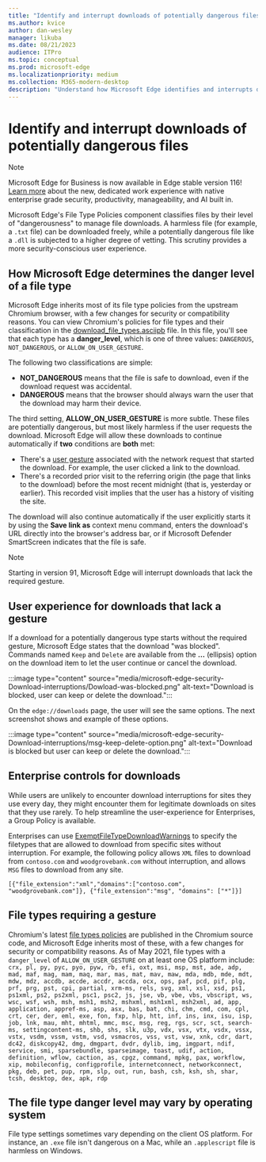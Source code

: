 ```yaml
---
title: "Identify and interrupt downloads of potentially dangerous files"
ms.author: kvice
author: dan-wesley
manager: likuba
ms.date: 08/21/2023
audience: ITPro
ms.topic: conceptual
ms.prod: microsoft-edge
ms.localizationpriority: medium
ms.collection: M365-modern-desktop
description: "Understand how Microsoft Edge identifies and interrupts downloads of potentially dangerous files"
---
```


# Identify and interrupt downloads of potentially dangerous files

> [!NOTE]
> Microsoft Edge for Business is now available in Edge stable version 116! [Learn more](https://techcommunity.microsoft.com/t5/microsoft-edge-insider/microsoft-edge-for-business-faq/ba-p/3891837) about the new, dedicated work experience with native enterprise grade security, productivity, manageability, and AI built in.

Microsoft Edge's File Type Policies component classifies files by their level of "dangerousness" to manage file downloads. A harmless file (for example, a `.txt` file) can be downloaded freely, while a potentially dangerous file like a `.dll` is subjected to a higher degree of vetting. This scrutiny provides a more security-conscious user experience.

## How Microsoft Edge determines the danger level of a file type

Microsoft Edge inherits most of its file type policies from the upstream Chromium browser, with a few changes for security or compatibility reasons. You can view Chromium's policies for file types and their classification in the [download_file_types.asciipb](https://source.chromium.org/chromium/chromium/src/+/main:components/safe_browsing/core/resources/download_file_types.asciipb;drc=af17ad3f07c1d8a24381eb7669bec0c2ffb86521) file. In this file, you'll see that each type has a **danger_level**, which is one of three values: `DANGEROUS`, `NOT_DANGEROUS`, or `ALLOW_ON_USER_GESTURE`.

The following two classifications are simple:

- **NOT_DANGEROUS** means that the file is safe to download, even if the download request was accidental.
- **DANGEROUS** means that the browser should always warn the user that the download may harm their device.

The third setting, **ALLOW_ON_USER_GESTURE** is more subtle. These files are potentially dangerous, but most likely harmless if the user requests the download. Microsoft Edge will allow these downloads to continue automatically if **two** conditions are **both** met:

- There's a [user gesture](https://textslashplain.com/2020/05/18/browser-basics-user-gestures/) associated with the network request that started the download. For example, the user clicked a link to the download.
- There's a recorded prior visit to the referring origin (the page that links to the download) before the most recent midnight (that is, yesterday or earlier). This recorded visit implies that the user has a history of visiting the site.

The download will also continue automatically if the user explicitly starts it by using the **Save link as** context menu command, enters the download's URL directly into the browser's address bar, or if Microsoft Defender SmartScreen indicates that the file is safe.

> [!NOTE]
> Starting in version 91, Microsoft Edge will interrupt downloads that lack the required gesture.

## User experience for downloads that lack a gesture

If a download for a potentially dangerous type starts without the required gesture, Microsoft Edge states that the download "was blocked". Commands named `Keep` and `Delete` are available from the **…** (ellipsis) option on the download item to let the user continue or cancel the download.

:::image type="content" source="media/microsoft-edge-security-Download-interruptions/Dowload-was-blocked.png" alt-text="Download is blocked, user can keep or delete the download.":::

On the `edge://downloads` page, the user will see the same options. The next screenshot shows and example of these options.

:::image type="content" source="media/microsoft-edge-security-Download-interruptions/msg-keep-delete-option.png" alt-text="Download is blocked but user can keep or delete the download.":::

## Enterprise controls for downloads

While users are unlikely to encounter download interruptions for sites they use every day, they might encounter them for legitimate downloads on sites that they use rarely. To help streamline the user-experience for Enterprises, a Group Policy is available.

Enterprises can use [ExemptFileTypeDownloadWarnings](/deployedge/microsoft-edge-policies#exemptfiletypedownloadwarnings) to specify the filetypes that are allowed to download from specific sites without interruption. For example, the following policy allows `XML` files to download from `contoso.com` and `woodgrovebank.com` without interruption, and allows `MSG` files to download from any site.

`[{"file_extension":"xml","domains":["contoso.com", "woodgrovebank.com"]},
{"file_extension":"msg", "domains": ["*"]}]`

## File types requiring a gesture

Chromium's latest [file types policies](https://source.chromium.org/chromium/chromium/src/+/main:components/safe_browsing/core/resources/download_file_types.asciipb;drc=af17ad3f07c1d8a24381eb7669bec0c2ffb86521) are published in the Chromium source code, and Microsoft Edge inherits most of these, with a few changes for security or compatibility reasons. As of May 2021, file types with a `danger_level` of `ALLOW_ON_USER_GESTURE` on at least one OS platform include:
`crx, pl, py, pyc, pyo, pyw, rb, efi, oxt, msi, msp, mst, ade, adp, mad, maf, mag, mam, maq, mar, mas, mat, mav, maw, mda, mdb, mde, mdt, mdw, mdz, accdb, accde, accdr, accda, ocx, ops, paf, pcd, pif, plg, prf, prg, pst, cpi, partial, xrm-ms, rels, svg, xml, xsl, xsd, ps1, ps1xml, ps2, ps2xml, psc1, psc2, js, jse, vb, vbe, vbs, vbscript, ws, wsc, wsf, wsh, msh, msh1, msh2, mshxml, msh1xml, msh2xml, ad, app, application, appref-ms, asp, asx, bas, bat, chi, chm, cmd, com, cpl, crt, cer, der, eml, exe, fon, fxp, hlp, htt, inf, ins, inx, isu, isp, job, lnk, mau, mht, mhtml, mmc, msc, msg, reg, rgs, scr, sct, search-ms, settingcontent-ms, shb, shs, slk, u3p, vdx, vsx, vtx, vsdx, vssx, vstx, vsdm, vssm, vstm, vsd, vsmacros, vss, vst, vsw, xnk, cdr, dart, dc42, diskcopy42, dmg, dmgpart, dvdr, dylib, img, imgpart, ndif, service, smi, sparsebundle, sparseimage, toast, udif, action, definition, wflow, caction, as, cpgz, command, mpkg, pax, workflow, xip, mobileconfig, configprofile, internetconnect, networkconnect, pkg, deb, pet, pup, rpm, slp, out, run, bash, csh, ksh, sh, shar, tcsh, desktop, dex, apk, rdp`

## The file type danger level may vary by operating system

File type settings sometimes vary depending on the client OS platform. For instance, an `.exe` file isn't dangerous on a Mac, while an `.applescript` file is harmless on Windows.
